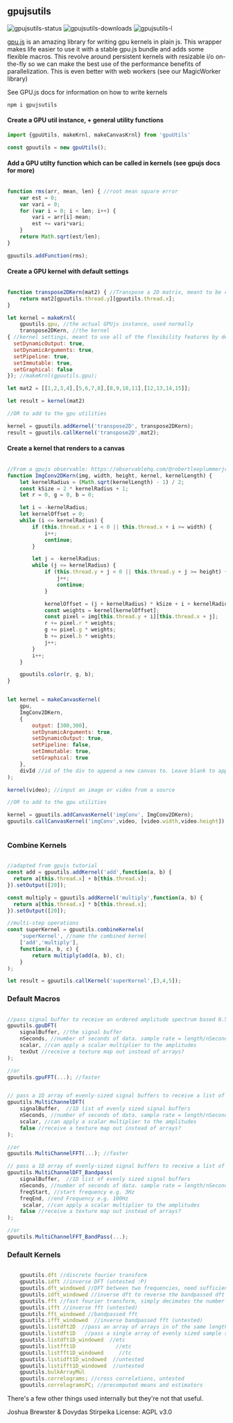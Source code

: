 ## gpujsutils

![gpujsutils-status](https://img.shields.io/npm/v/gpujsutils.svg) 
![gpujsutils-downloads](https://img.shields.io/npm/dt/gpujsutils.svg)
![gpujsutils-l](https://img.shields.io/npm/l/gpujsutils)

[gpu.js](https://github.com/gpujs) is an amazing library for writing gpu kernels in plain js. This wrapper makes life easier to use it with a stable gpu.js bundle and adds some flexible macros. This revolve around persistent kernels with resizable i/o on-the-fly so we can make the best use of the performance benefits of parallelization. This is even better with web workers (see our MagicWorker library)

See GPU.js docs for information on how to write kernels

```
npm i gpujsutils
```
#### Create a GPU util instance, + general utility functions
```js
import {gpuUtils, makeKrnl, makeCanvasKrnl} from 'gpuUtils'

const gpuutils = new gpuUtils();
```

#### Add a GPU utilty function which can be called in kernels (see gpujs docs for more)
```js

function rms(arr, mean, len) { //root mean square error
    var est = 0;
    var vari = 0;
    for (var i = 0; i < len; i++) {
        vari = arr[i]-mean;
        est += vari*vari;
    }
    return Math.sqrt(est/len);
}

gpuutils.addFunction(rms);

```

#### Create a GPU kernel with default settings
```js

function transpose2DKern(mat2) { //Transpose a 2D matrix, meant to be combined
    return mat2[gpuutils.thread.y][gpuutils.thread.x];
}

let kernel = makeKrnl(
    gpuutils.gpu, //the actual GPUjs instance, used normally  
    transpose2DKern, //the kernel
{ //kernel settings, meant to use all of the flexibility features by default (e.g. dynamic sizing)
  setDynamicOutput: true,
  setDynamicArguments: true,
  setPipeline: true,
  setImmutable: true,
  setGraphical: false
}); //makeKrnl(gpuutils.gpu);

let mat2 = [[1,2,3,4],[5,6,7,8],[8,9,10,11],[12,13,14,15]];

let result = kernel(mat2)

//OR to add to the gpu utilities

kernel = gpuutils.addKernel('transpose2D', transpose2DKern);
result = gpuutils.callKernel('transpose2D',mat2);


```

#### Create a kernel that renders to a canvas
```js

//From a gpujs observable: https://observablehq.com/@robertleeplummerjr/video-convolution-using-gpu-js
function ImgConv2DKern(img, width, height, kernel, kernelLength) {
    let kernelRadius = (Math.sqrt(kernelLength) - 1) / 2;
    const kSize = 2 * kernelRadius + 1;
    let r = 0, g = 0, b = 0;

    let i = -kernelRadius;
    let kernelOffset = 0;
    while (i <= kernelRadius) {
        if (this.thread.x + i < 0 || this.thread.x + i >= width) {
            i++;
            continue;
        }

        let j = -kernelRadius;
        while (j <= kernelRadius) {
            if (this.thread.y + j < 0 || this.thread.y + j >= height) {
                j++;
                continue;
            }

            kernelOffset = (j + kernelRadius) * kSize + i + kernelRadius;
            const weights = kernel[kernelOffset];
            const pixel = img[this.thread.y + i][this.thread.x + j];
            r += pixel.r * weights;
            g += pixel.g * weights;
            b += pixel.b * weights;
            j++;
        }
        i++;
    }

    gpuutils.color(r, g, b);
}


let kernel = makeCanvasKernel( 
    gpu,
    ImgConv2DKern,
    {
        output: [300,300],
        setDynamicArguments: true,
        setDynamicOutput: true,
        setPipeline: false,
        setImmutable: true,
        setGraphical: true
    },
    divId //id of the div to append a new canvas to. Leave blank to append to body
);

kernel(video); //input an image or video from a source

//OR to add to the gpu utilities

kernel = gpuutils.addCanvasKernel('imgConv', ImgConv2DKern);
gpuutils.callCanvasKernel('imgConv',video, [video.width,video.height]);



```


### Combine Kernels
```js

//adapted from gpujs tutorial
const add = gpuutils.addKernel('add',function(a, b) {
  return a[this.thread.x] + b[this.thread.x];
}).setOutput([20]);

const multiply = gpuutils.addKernel('multiply',function(a, b) {
  return a[this.thread.x] * b[this.thread.x];
}).setOutput([20]);

//multi-step operations
const superKernel = gpuutils.combineKernels(
    'superKernel', //name the combined kernel
    ['add','multiply'], 
    function(a, b, c) {
        return multiply(add(a, b), c);
    }
);

let result = gpuutils.callKernel('superKernel',[3,4,5]);

```

### Default Macros
```js

//pass signal buffer to receive an ordered amplitude spectrum based 0.5x the size of sample rate (nyquist frequency)
gpuutils.gpuDFT(
    signalBuffer, //the signal buffer
    nSeconds, //number of seconds of data. sample rate = length/nSeconds 
    scalar, //can apply a scalar multiplier to the amplitudes
    texOut //receive a texture map out instead of arrays?
);

//or
gpuutils.gpuFFT(...); //faster


// pass a 1D array of evenly-sized signal buffers to receive a list of ordered amplitude spectrums 0.5x the size of sample rate (nyquist frequency)
gpuutils.MultiChannelDFT(
    signalBuffer,  //1D list of evenly sized signal buffers
    nSeconds, //number of seconds of data. sample rate = length/nSeconds 
    scalar, //can apply a scalar multiplier to the amplitudes
    false //receive a texture map out instead of arrays?
);

//or 
gpuutils.MultiChannelFFT(...); //faster

// pass a 1D array of evenly-sized signal buffers to receive a list of ordered amplitude spectrums 0.5x the size of sample rate (nyquist frequency), between the two frequencies. Better with more seconds or higher samplerate
gpuutils.MultiChannelDFT_Bandpass(
    signalBuffer,  //1D list of evenly sized signal buffers
    nSeconds, //number of seconds of data. sample rate = length/nSeconds 
    freqStart, //start frequency e.g. 3Hz
    freqEnd, //end Frequency e.g. 100Hz
     scalar, //can apply a scalar multiplier to the amplitudes
    false //receive a texture map out instead of arrays?
);

//or 
gpuutils.MultiChannelFFT_BandPass(...);

```


### Default Kernels
```js

    gpuutils.dft //discrete fourier transform
    gpuutils.idft //inverse DFT (untested :P)
    gpuutils.dft_windowed //DFT between two frequencies, need sufficient sample rate or number of seconds of data
    gpuutils.idft_windowed //inverse dft to reverse the bandpassed dft (untested)
    gpuutils.fft //fast fourier transform, simply decimates the number of samples used to compute lower frequency amplitudes
    gpuutils.ifft //inverse fft (untested)
    gpuutils.fft_windowed //bandpassed fft
    gpuutils.ifft_windowed  //inverse bandpassed fft (untested)
    gpuutils.listdft2D  //pass an array of arrays in of the same length to return a list of DFTs (broken) 
    gpuutils.listdft1D   //pass a single array of evenly sized sample sets of data to return the DFTs. 
    gpuutils.listdft1D_windowed  //etc
    gpuutils.listfft1D             //etc
    gpuutils.listfft1D_windowed     //tc
    gpuutils.listidft1D_windowed  //untested
    gpuutils.listifft1D_windowed  //untested
    gpuutils.bulkArrayMul 
    gpuutils.correlograms; //cross correlations, untested
    gpuutils.correlogramsPC; //precomputed means and estimators

```

There's a few other things used internally but they're not that useful.




Joshua Brewster & Dovydas Stirpeika
License: AGPL v3.0